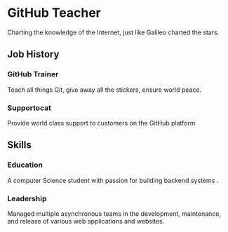 # GitHub Teacher

Charting the knowledge of the Internet, just like Galileo charted the stars.


## Job History

### GitHub Trainer

Teach all things Git, give away all the stickers, ensure world peace.

### Supportocat

Provide world class support to customers on the GitHub platform

## Skills

### Education

A computer Science student with passion for building backend systems .

### Leadership

Managed multiple asynchronous teams in the development, maintenance, and release of various web applications and websites.
